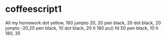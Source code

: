 # coffeescript1
All my homework 
dot yellow, 160
jumpto 20, 20
pen black, 20
dot black, 20
jumpto -20,20
pen black, 10
dot black, 20
lt 180
pu()
fd 50
pen black, 10
lt 180, 35

